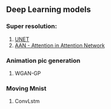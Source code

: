 ## Deep Learning models
### Super resolution:
1. [UNET](https://arxiv.org/abs/1505.04597)
2. [AAN - Attention in Attention Network](https://arxiv.org/abs/2104.09497)
### Animation pic generation
1. WGAN-GP
### Moving Mnist
1. ConvLstm
